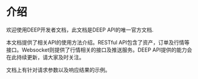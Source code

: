 # 介绍

欢迎使用DEEP开发者文档，此文档是DEEP API的唯一官方文档. 

本文档提供了相关API的使用方法介绍。RESTful API包含了资产，订单及行情等接口。Websocket则提供了行情相关的接口及推送服务。DEEP API提供的能力会在此持续更新，请大家及时关注。


文档上有针对请求参数以及响应结果的示例。


